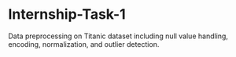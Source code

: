 # Internship-Task-1
Data preprocessing on Titanic dataset including null value handling, encoding, normalization, and outlier detection.
